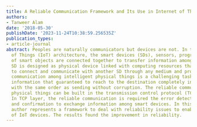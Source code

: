 ```yaml
---
title: A Reliable Communication Framework and Its Use in Internet of Things (IoT)
authors:
- Tanweer Alam
date: '2018-05-30'
publishDate: '2023-11-24T10:38:59.256535Z'
publication_types:
- article-journal
abstract: Peoples are naturally communicators but devices are not. In the Internet
  of Things (IoT) architecture, the smart devices (SDs), sensors, programs and association
  of smart objects are connected together to transfer information among them. The
  SD is designed as physical device linked with computing resources that are capable
  to connect and communicate with another SD through any medium and protocol. The
  communication among intelligent physical things is a challenging task to exchange
  information that guaranteed to reach to the destination completely in a real time
  with the same order as sending without corruption. The reliable communication between
  physical things can be built in the transmission control protocol (TCP) layers.
  In TCP layer, the reliable communication is required the error detection, correction
  and confirmation to exchange information among smart devices. In this paper, the
  author represents a framework to deal with reliability issues to enable the adoption
  of IoT devices. The results found the improvement in reliability.
---
```

